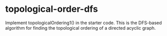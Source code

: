 # topological-order-dfs

Implement topologicalOrdering1() in the starter code.
This is the DFS-based algorithm for finding the topological ordering
of a directed acyclic graph.
